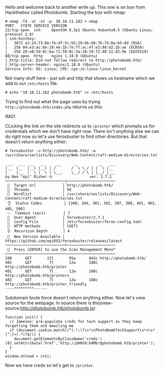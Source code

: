 Hello and welcome back to another write up. This one is on box from Hackthebox called Photobomb. 
Starting the box with nmap:

```
# nmap -T4 -sC -sV -p- 10.10.11.182 > nmap
PORT   STATE SERVICE VERSION
22/tcp open  ssh     OpenSSH 8.2p1 Ubuntu 4ubuntu0.5 (Ubuntu Linux; protocol 2.0)
| ssh-hostkey: 
|   3072 e2:24:73:bb:fb:df:5c:b5:20:b6:68:76:74:8a:b5:8d (RSA)
|   256 04:e3:ac:6e:18:4e:1b:7e:ff:ac:4f:e3:9d:d2:1b:ae (ECDSA)
|_  256 20:e0:5d:8c:ba:71:f0:8c:3a:18:19:f2:40:11:d2:9e (ED25519)
80/tcp open  http    nginx 1.18.0 (Ubuntu)
|_http-title: Did not follow redirect to http://photobomb.htb/
|_http-server-header: nginx/1.18.0 (Ubuntu)
Service Info: OS: Linux; CPE: cpe:/o:linux:linux_kernel
```

Not many stuff here - just ssh and http that shows us hostname which we add to our `/etc/hosts` file:

```
# echo "10.10.11.182 photobomb.htb" >> /etc/hosts 
```

Trying to find out what the page uses by trying `http://photobomb.htb/index.php` returns us this:

IMG1

CLicking the link on the site redirects us to `/printer` which prompts us for credentials which we don't have right now. 
There isn't anything else we can do right now so let's use feroxbuster to find other directories. But that doesn't return 
anything either:

```
# feroxbuster -u http://photobomb.htb/ -w /usr/share/seclists/Discovery/Web-Content/raft-medium-directories.txt

 ___  ___  __   __     __      __         __   ___
|__  |__  |__) |__) | /  `    /  \ \_/ | |  \ |__
|    |___ |  \ |  \ | \__,    \__/ / \ | |__/ |___
by Ben "epi" Risher 🤓                 ver: 2.7.1
───────────────────────────┬──────────────────────
 🎯  Target Url            │ http://photobomb.htb/
 🚀  Threads               │ 50
 📖  Wordlist              │ /usr/share/seclists/Discovery/Web-Content/raft-medium-directories.txt
 👌  Status Codes          │ [200, 204, 301, 302, 307, 308, 401, 403, 405, 500]
 💥  Timeout (secs)        │ 7
 🦡  User-Agent            │ feroxbuster/2.7.1
 💉  Config File           │ /etc/feroxbuster/ferox-config.toml
 🏁  HTTP methods          │ [GET]
 🔃  Recursion Depth       │ 4
 🎉  New Version Available │ https://github.com/epi052/feroxbuster/releases/latest
───────────────────────────┴──────────────────────
 🏁  Press [ENTER] to use the Scan Management Menu™
──────────────────────────────────────────────────
200      GET       22l       95w      843c http://photobomb.htb/
401      GET        7l       12w      188c http://photobomb.htb/printer
401      GET        7l       12w      188c http://photobomb.htb/printers
401      GET        7l       12w      188c http://photobomb.htb/printer_friendly
----*********------
```

Subdomain brute force doesn't return anything either. Now let's view source for the webpage. 
In source there is this(view-source:http://photobomb.htb/photobomb.js):

```
function init() {
  // Jameson: pre-populate creds for tech support as they keep forgetting them and emailing me
  if (document.cookie.match(/^(.*;)?\s*isPhotoBombTechSupport\s*=\s*[^;]+(.*)?$/)) {
    document.getElementsByClassName('creds')[0].setAttribute('href','http://pH0t0:b0Mb!@photobomb.htb/printer');
  }
}
window.onload = init;
```

Now we have creds so let's get to `/printer`. 